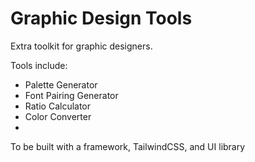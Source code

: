 # Graphic Design Tools
Extra toolkit for graphic designers.

Tools include:
- Palette Generator
- Font Pairing Generator
- Ratio Calculator
- Color Converter
- 

To be built with a framework, TailwindCSS, and UI library
